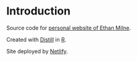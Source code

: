 # Introduction
Source code for [personal website of Ethan Milne](https://approachingsignificance.com).

Created with [Distill](https://rstudio.github.io/distill/) in [R](https://www.r-project.org/). 

Site deployed by [Netlify](https://www.netlify.com/).


